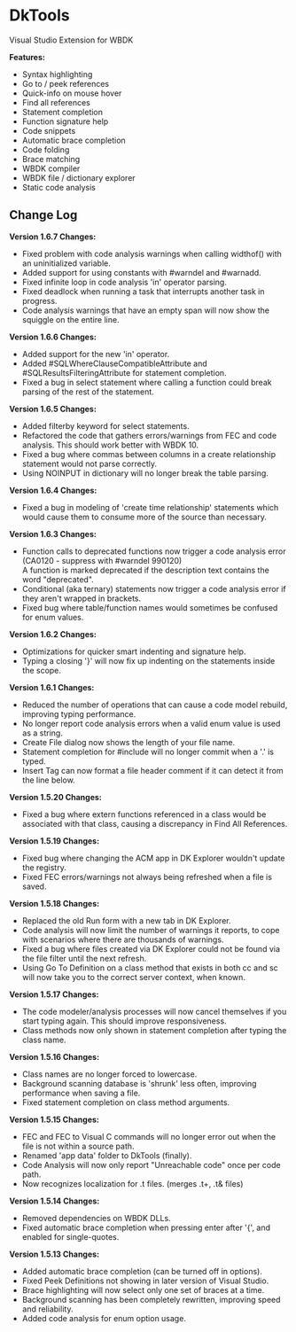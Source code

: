 # DkTools
Visual Studio Extension for WBDK

**Features:**
- Syntax highlighting
- Go to / peek references
- Quick-info on mouse hover
- Find all references
- Statement completion
- Function signature help
- Code snippets
- Automatic brace completion
- Code folding
- Brace matching
- WBDK compiler
- WBDK file / dictionary explorer
- Static code analysis

## Change Log

**Version 1.6.7 Changes:**
- Fixed problem with code analysis warnings when calling widthof() with an uninitialized variable.
- Added support for using constants with #warndel and #warnadd.
- Fixed infinite loop in code analysis 'in' operator parsing.
- Fixed deadlock when running a task that interrupts another task in progress.
- Code analysis warnings that have an empty span will now show the squiggle on the entire line.

**Version 1.6.6 Changes:**
- Added support for the new 'in' operator.
- Added #SQLWhereClauseCompatibleAttribute and #SQLResultsFilteringAttribute for statement completion.
- Fixed a bug in select statement where calling a function could break parsing of the rest of the statement.

**Version 1.6.5 Changes:**
- Added filterby keyword for select statements.
- Refactored the code that gathers errors/warnings from FEC and code analysis. This should work better with WBDK 10.
- Fixed a bug where commas between columns in a create relationship statement would not parse correctly.
- Using NOINPUT in dictionary will no longer break the table parsing.

**Version 1.6.4 Changes:**
- Fixed a bug in modeling of 'create time relationship' statements which would cause them to consume more of the source than necessary.

**Version 1.6.3 Changes:**
- Function calls to deprecated functions now trigger a code analysis error (CA0120 - suppress with #warndel 990120)<br>
  A function is marked deprecated if the description text contains the word "deprecated".
- Conditional (aka ternary) statements now trigger a code analysis error if they aren't wrapped in brackets.
- Fixed bug where table/function names would sometimes be confused for enum values.

**Version 1.6.2 Changes:**
- Optimizations for quicker smart indenting and signature help.
- Typing a closing '}' will now fix up indenting on the statements inside the scope.

**Version 1.6.1 Changes:**
- Reduced the number of operations that can cause a code model rebuild, improving typing performance.
- No longer report code analysis errors when a valid enum value is used as a string.
- Create File dialog now shows the length of your file name.
- Statement completion for #include will no longer commit when a '.' is typed.
- Insert Tag can now format a file header comment if it can detect it from the line below.

**Version 1.5.20 Changes:**
- Fixed a bug where extern functions referenced in a class would be associated with that class, causing a discrepancy in Find All References.

**Version 1.5.19 Changes:**
- Fixed bug where changing the ACM app in DK Explorer wouldn't update the registry.
- Fixed FEC errors/warnings not always being refreshed when a file is saved.

**Version 1.5.18 Changes:**
- Replaced the old Run form with a new tab in DK Explorer.
- Code analysis will now limit the number of warnings it reports, to cope with scenarios where there are thousands of warnings.
- Fixed a bug where files created via DK Explorer could not be found via the file filter until the next refresh.
- Using Go To Definition on a class method that exists in both cc and sc will now take you to the correct server context, when known.

**Version 1.5.17 Changes:**
- The code modeler/analysis processes will now cancel themselves if you start typing again. This should improve responsiveness.
- Class methods now only shown in statement completion after typing the class name.

**Version 1.5.16 Changes:**
- Class names are no longer forced to lowercase.
- Background scanning database is 'shrunk' less often, improving performance when saving a file.
- Fixed statement completion on class method arguments.

**Version 1.5.15 Changes:**
- FEC and FEC to Visual C commands will no longer error out when the file is not within a source path.
- Renamed 'app data' folder to DkTools (finally).
- Code Analysis will now only report "Unreachable code" once per code path.
- Now recognizes localization for .t files. (merges .t+, .t& files)

**Version 1.5.14 Changes:**
- Removed dependencies on WBDK DLLs.
- Fixed automatic brace completion when pressing enter after '{', and enabled for single-quotes.

**Version 1.5.13 Changes:**
- Added automatic brace completion (can be turned off in options).
- Fixed Peek Definitions not showing in later version of Visual Studio.
- Brace highlighting will now select only one set of braces at a time.
- Background scanning has been completely rewritten, improving speed and reliability.
- Added code analysis for enum option usage.
